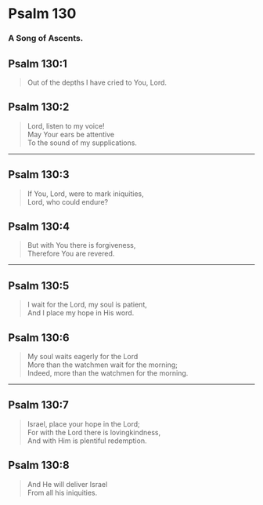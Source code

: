 # Psalm 130

### A Song of Ascents.

## Psalm 130:1

> Out of the depths I have cried to You, Lord.

## Psalm 130:2

> Lord, listen to my voice!  
> May Your ears be attentive  
> To the sound of my supplications.

---

## Psalm 130:3

> If You, Lord, were to mark iniquities,  
> Lord, who could endure?

## Psalm 130:4

> But with You there is forgiveness,  
> Therefore You are revered.

---

## Psalm 130:5

> I wait for the Lord, my soul is patient,  
> And I place my hope in His word.

## Psalm 130:6

> My soul waits eagerly for the Lord  
> More than the watchmen wait for the morning;  
> Indeed, more than the watchmen for the morning.

---

## Psalm 130:7

> Israel, place your hope in the Lord;  
> For with the Lord there is lovingkindness,  
> And with Him is plentiful redemption.

## Psalm 130:8

> And He will deliver Israel  
> From all his iniquities.

